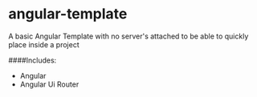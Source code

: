 # angular-template

A basic Angular Template with no server's attached to be able to quickly place inside a project

####Includes:
  - Angular
  - Angular Ui Router
